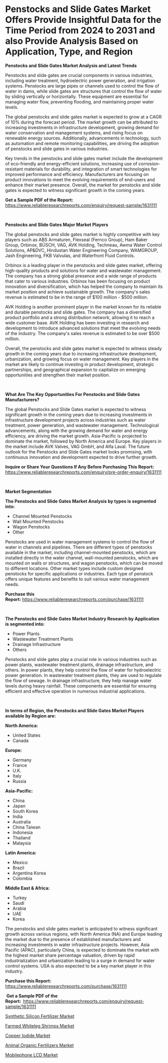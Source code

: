 <p><h1>Penstocks and Slide Gates Market Offers Provide Insightful Data for the Time Period from 2024 to 2031 and also Provide Analysis Based on Application, Type, and Region</h1></p><p><strong>Penstocks and Slide Gates Market Analysis and Latest Trends</strong></p>
<p><p>Penstocks and slide gates are crucial components in various industries, including water treatment, hydroelectric power generation, and irrigation systems. Penstocks are large pipes or channels used to control the flow of water in dams, while slide gates are structures that control the flow of water by sliding vertically or horizontally. These equipment are essential for managing water flow, preventing flooding, and maintaining proper water levels.</p><p>The global penstocks and slide gates market is expected to grow at a CAGR of 10% during the forecast period. The market growth can be attributed to increasing investments in infrastructure development, growing demand for water conservation and management systems, and rising focus on renewable energy sources. Additionally, advancements in technology, such as automation and remote monitoring capabilities, are driving the adoption of penstocks and slide gates in various industries.</p><p>Key trends in the penstocks and slide gates market include the development of eco-friendly and energy-efficient solutions, increasing use of corrosion-resistant materials for durability, and integration of smart technologies for improved performance and efficiency. Manufacturers are focusing on product innovations to meet the evolving requirements of end-users and enhance their market presence. Overall, the market for penstocks and slide gates is expected to witness significant growth in the coming years.</p></p>
<p><strong>Get a Sample PDF of the Report:&nbsp;</strong> <a href="https://www.reliableresearchreports.com/enquiry/request-sample/1631111">https://www.reliableresearchreports.com/enquiry/request-sample/1631111</a></p>
<p>&nbsp;</p>
<p><strong>Penstocks and Slide Gates Major Market Players</strong></p>
<p><p>The global penstocks and slide gates market is highly competitive with key players such as ABS Armaturen, Flexseal (Fernco Group), Ham Baker Group, Orbinox, BÜSCH, VAG, AVK Holding, Techneau, Awma Water Control Solutions, AP&DVC, Hindustan Water Engineering Company, WAMGROUP, Jash Engineering, FKB Valvulas, and Waterfront Fluid Controls.</p><p>Orbinox is a leading player in the penstocks and slide gates market, offering high-quality products and solutions for water and wastewater management. The company has a strong global presence and a wide range of products that cater to various industries. Orbinox has been focusing on product innovation and diversification, which has helped the company to maintain its market position and achieve sustainable growth. The company's sales revenue is estimated to be in the range of $100 million - $500 million.</p><p>AVK Holding is another prominent player in the market known for its reliable and durable penstocks and slide gates. The company has a diversified product portfolio and a strong distribution network, allowing it to reach a wide customer base. AVK Holding has been investing in research and development to introduce advanced solutions that meet the evolving needs of the industry. The company's sales revenue is estimated to be over $500 million.</p><p>Overall, the penstocks and slide gates market is expected to witness steady growth in the coming years due to increasing infrastructure development, urbanization, and growing focus on water management. Key players in the market are likely to continue investing in product development, strategic partnerships, and geographical expansion to capitalize on emerging opportunities and strengthen their market position.</p></p>
<p>&nbsp;</p>
<p><strong>What Are The Key Opportunities For Penstocks and Slide Gates Manufacturers?</strong></p>
<p><p>The global Penstocks and Slide Gates market is expected to witness significant growth in the coming years due to increasing investments in infrastructure development projects across industries such as water treatment, power generation, and wastewater management. Technological advancements, along with the growing demand for water and energy efficiency, are driving the market growth. Asia-Pacific is projected to dominate the market, followed by North America and Europe. Key players in the market include AVK Valves, VAG GmbH, and Alfa Laval. The future outlook for the Penstocks and Slide Gates market looks promising, with continuous innovation and development expected to drive further growth.</p></p>
<p><strong>Inquire or Share Your Questions If Any Before Purchasing This Report:</strong> <a href="https://www.reliableresearchreports.com/enquiry/pre-order-enquiry/1631111">https://www.reliableresearchreports.com/enquiry/pre-order-enquiry/1631111</a></p>
<p>&nbsp;</p>
<p><strong>Market Segmentation</strong></p>
<p><strong>The Penstocks and Slide Gates Market Analysis by types is segmented into:</strong></p>
<p><ul><li>Channel Mounted Penstocks</li><li>Wall Mounted Penstocks</li><li>Wagon Penstocks</li><li>Other</li></ul></p>
<p><p>Penstocks are used in water management systems to control the flow of water in channels and pipelines. There are different types of penstocks available in the market, including channel-mounted penstocks, which are installed directly in the water channel, wall-mounted penstocks, which are mounted on walls or structures, and wagon penstocks, which can be moved to different locations. Other market types include custom designed penstocks for specific applications or industries. Each type of penstock offers unique features and benefits to suit various water management needs.</p></p>
<p><strong>Purchase this Report:&nbsp;</strong><a href="https://www.reliableresearchreports.com/purchase/1631111">https://www.reliableresearchreports.com/purchase/1631111</a></p>
<p>&nbsp;</p>
<p><strong>The Penstocks and Slide Gates Market Industry Research by Application is segmented into:</strong></p>
<p><ul><li>Power Plants</li><li>Wastewater Treatment Plants</li><li>Drainage Infrastructure</li><li>Others</li></ul></p>
<p><p>Penstocks and slide gates play a crucial role in various industries such as power plants, wastewater treatment plants, drainage infrastructure, and others. In power plants, they help control the flow of water for hydroelectric power generation. In wastewater treatment plants, they are used to regulate the flow of sewage. In drainage infrastructure, they help manage water levels during heavy rainfall. These components are essential for ensuring efficient and effective operation in numerous industrial applications.</p></p>
<p>&nbsp;</p>
<p><strong>In terms of Region, the Penstocks and Slide Gates Market Players available by Region are:</strong></p>
<p>
    <p> <strong> North America: </strong>
        <ul>
            <li>United States</li>
            <li>Canada</li>
        </ul>
        </p> 
    <p> <strong> Europe: </strong>
        <ul>
            <li>Germany</li>
            <li>France</li>
            <li>U.K.</li>
            <li>Italy</li>
            <li>Russia</li>
        </ul>
        </p> 
    <p> <strong> Asia-Pacific: </strong>
        <ul>
            <li>China</li>
            <li>Japan</li>
            <li>South Korea</li>
            <li>India</li>
            <li>Australia</li>
            <li>China Taiwan</li>
            <li>Indonesia</li>
            <li>Thailand</li>
            <li>Malaysia</li>
        </ul>
        </p> 
    <p> <strong> Latin America: </strong>
        <ul>
            <li>Mexico</li>
            <li>Brazil</li>
            <li>Argentina Korea</li>
            <li>Colombia</li>
        </ul>
        </p> 
    <p> <strong> Middle East & Africa: </strong>
        <ul>
            <li>Turkey</li>
            <li>Saudi</li>
            <li>Arabia</li>
            <li>UAE</li>
            <li>Korea</li>
        </ul>
    </p>
    </p>
<p><p>The penstocks and slide gates market is anticipated to witness significant growth across various regions, with North America (NA) and Europe leading the market due to the presence of established manufacturers and increasing investments in water infrastructure projects. However, Asia Pacific (APAC), particularly China, is expected to dominate the market with the highest market share percentage valuation, driven by rapid industrialization and urbanization leading to a surge in demand for water control systems. USA is also expected to be a key market player in this industry.</p></p>
<p><strong>Purchase this Report: </strong><a href="https://www.reliableresearchreports.com/purchase/1631111">https://www.reliableresearchreports.com/purchase/1631111</a></p>
<p>&nbsp;<strong>Get a Sample PDF of the Report:&nbsp;&nbsp;</strong><a href="https://www.reliableresearchreports.com/enquiry/request-sample/1631111">https://www.reliableresearchreports.com/enquiry/request-sample/1631111</a></p>
<p><strong></strong></p>
<p><p><a href="https://sudsy-motorcycle-bbc.notion.site/Synthetic-Silicon-Fertilizer-Market-Offers-Provide-Insightful-Data-for-the-Time-Period-from-2024-to--ea9bb532f0304b6da762915cc4f49f72">Synthetic Silicon Fertilizer Market</a></p><p><a href="https://meowing-canidae-761.notion.site/Farmed-Whiteleg-Shrimps-Market-with-the-goal-of-estimating-the-market-size-and-future-growth-potenti-d4106d75bbdd401584c629e13c51a3a9">Farmed Whiteleg Shrimps Market</a></p><p><a href="https://view.publitas.com/reportprime-1/copper-iodide-market-offers-provide-insightful-data-for-the-time-period-from-2024-to-2031-and-also-provide-analysis-based-on-application-type-and-region/">Copper Iodide Market</a></p><p><a href="https://military-diascia-e68.notion.site/Animal-Organic-Fertilizers-Market-Growth-Market-Trends-COVID-19-Impact-and-Forecasts-for-period-f-7a0697f32479434f803bb80235a0d0c8">Animal Organic Fertilizers Market</a></p><p><a href="https://view.publitas.com/reportprime-1/mobilephone-lcd-market-research-report-reveals-the-latest-trends-and-opportunities-of-this-market-for-period-from-2024-2031/">Mobilephone LCD Market</a></p></p>